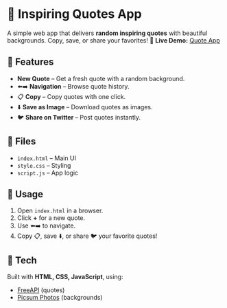 # 🌟 Inspiring Quotes App

A simple web app that delivers **random inspiring quotes** with beautiful backgrounds. Copy, save, or share your favorites!
🔗 **Live Demo:** [Quote App](https://quote-app-wheat.vercel.app/) 

## 🚀 Features

- **New Quote** – Get a fresh quote with a random background.
- ⬅️➡️ **Navigation** – Browse quote history.
- 📋 **Copy** – Copy quotes with one click.
- ⬇️ **Save as Image** – Download quotes as images.
- 🐦 **Share on Twitter** – Post quotes instantly.

## 📂 Files

- `index.html` – Main UI
- `style.css` – Styling
- `script.js` – App logic

## 🔧 Usage

1. Open `index.html` in a browser.
2. Click **+** for a new quote.
3. Use ⬅️➡️ to navigate.
4. Copy 📋, save ⬇️, or share 🐦 your favorite quotes!

## 📜 Tech

Built with **HTML, CSS, JavaScript**, using:

- [FreeAPI](https://freeapi.app) (quotes)
- [Picsum Photos](https://picsum.photos) (backgrounds)


